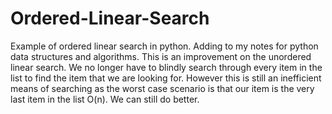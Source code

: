 # Ordered-Linear-Search
Example of ordered linear search in python.
Adding to my notes for python data structures and algorithms.
This is an improvement on the unordered linear search. We no longer have to 
blindly search through every item in the list to find the item that we are looking for.
However this is still an inefficient means of searching as the worst case scenario is that our 
item is the very last item in the list O(n). We can still do better.  
